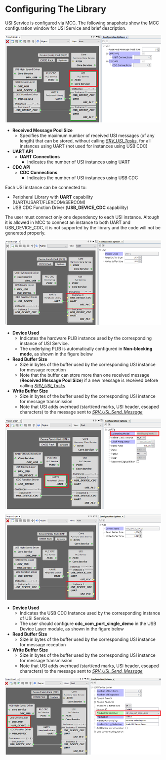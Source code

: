 # Configuring The Library

USI Service is configured via MCC. The following snapshots show the MCC configuration window for USI Service and brief description.

![SRV_USI_mcc_usi](GUID-4723EBC7-E7BD-45DF-A415-877591516D28-low.png "USI Service common configuration options for all instances")

- **Received Message Pool Size**
  - Specifies the maximum number of received USI messages (of any length) that can be stored, without calling [*SRV_USI_Tasks*](GUID-E0E5E6A7-18F0-4315-B9C1-E4D3011230A8.html), for all instances using UART (not used for instances using USB CDC)
- **UART API**
  - **UART Connections**
    - Indicates the number of USI instances using UART
- **CDC API**
  - **CDC Connections**
    - Indicates the number of USI instances using USB CDC

Each USI instance can be connected to:

- Peripheral Library with **UART** capability (UART/USART/FLEXCOM/SERCOM)
- USB CDC Function Driver (**USB_DEVICE_CDC** capability)

The user must connect only one dependency to each USI instance. Altough it is allowed in MCC to connect an instance to both UART and USB_DEVICE_CDC, it is not supported by the library and the code will not be generated properly.

![SRV_USI_mcc_usi_uart](GUID-CACA8649-7E51-4726-8F73-96A32701B8FE-low.png "USI Service configuration options for UART instance")

- **Device Used**
  - Indicates the hardware PLIB instance used by the corresponding instance of USI Service.
  - The underlying PLIB is automatically configured in **Non-blocking mode**, as shown in the figure below
- **Read Buffer Size**
  - Size in bytes of the buffer used by the corresponding USI instance for message reception
  - Note that the buffer can store more than one received message (**Received Message Pool Size**) if a new message is received before calling [*SRV_USI_Tasks*](GUID-E0E5E6A7-18F0-4315-B9C1-E4D3011230A8.html)
- **Write Buffer Size**
  - Size in bytes of the buffer used by the corresponding USI instance for message transmission
  - Note that USI adds overhead (start/end marks, USI header, escaped characters) to the message sent to [*SRV_USI_Send_Message*](GUID-0A58D291-CDCA-4C22-BAE0-D55E4517D530.html)

![SRV_USI_mcc_uart](GUID-83E2EA1C-492C-4DF0-8466-E9C5410CBBBD-low.png "UART Peripheral configuration")

![SRV_USI_mcc_usi_cdc](GUID-536D4849-94B1-4399-9F71-7331A8D82351-low.png "USI Service configuration options for USB CDC instance")

- **Device Used**
  - Indicates the USB CDC Instance used by the corresponding instance of USI Service.
  - The user should configure **cdc_com_port_single_demo** in the USB Device Layer module, as shown in the figure below
- **Read Buffer Size**
  - Size in bytes of the buffer used by the corresponding USI instance for message reception
- **Write Buffer Size**
  - Size in bytes of the buffer used by the corresponding USI instance for message transmission
  - Note that USI adds overhead (start/end marks, USI header, escaped characters) to the message sent to [*SRV_USI_Send_Message*](GUID-0A58D291-CDCA-4C22-BAE0-D55E4517D530.html)

![SRV_USI_mcc_cdc](GUID-6CF62397-359E-4201-8207-A593F05DC261-low.png "USB Device Layer configuration")
